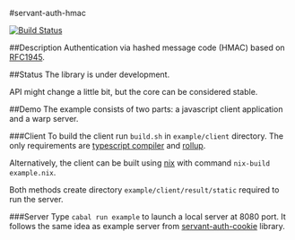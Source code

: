 #servant-auth-hmac

[![Build Status](https://travis-ci.org/zohl/servant-auth-hmac.svg?branch=master)](https://travis-ci.org/zohl/servant-auth-hmac)


##Description
Authentication via hashed message code (HMAC) based on [RFC1945](https://tools.ietf.org/html/rfc1945#section-11).

##Status
The library is under development.

API might change a little bit, but the core can be considered stable.

##Demo
The example consists of two parts: a javascript client application and
a warp server.

###Client
To build the client run `build.sh` in `example/client` directory. The
only requirements
are [typescript compiler](https://github.com/Microsoft/TypeScript)
and [rollup](https://github.com/rollup/rollup).

Alternatively, the client can be built using
[nix](https://github.com/NixOS/nix) with command `nix-build
example.nix`.

Both methods create directory `example/client/result/static` required
to run the server.

###Server
Type `cabal run example` to launch a local server at 8080 port.
It follows the same idea as example server from
[servant-auth-cookie](https://github.com/zohl/servant-auth-cookie)
library.
